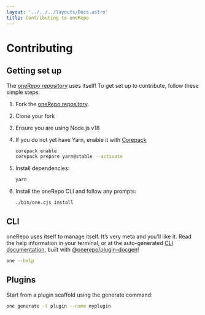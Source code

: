 ```yaml
---
layout: '../../../layouts/Docs.astro'
title: Contributing to oneRepo
---
```


# Contributing

## Getting set up

The [oneRepo repository](https://github.com/paularmstrong/onerepo) uses itself! To get set up to contribute, follow these simple steps:

1. Fork the [oneRepo repository](https://github.com/paularmstrong/onerepo/fork).
2. Clone your fork
3. Ensure you are using Node.js v18
4. If you do not yet have Yarn, enable it with [Corepack](https://nodejs.org/docs/latest-v18.x/api/corepack.html)

   ```sh
   corepack enable
   corepack prepare yarn@stable --activate
   ```

5. Install dependencies:

   ```sh
   yarn
   ```

6. Install the oneRepo CLI and follow any prompts:

   ```sh
   ./bin/one.cjs install
   ```

## CLI

oneRepo uses itself to manage itself. It’s very meta and you’ll like it. Read the help information in your terminal, or at the auto-generated [CLI documentation](/docs/contributing/cli/), built with [@onerepo/plugin-docgen](/docs/plugins/docgen/)!

```sh
one --help
```

## Plugins

Start from a plugin scaffold using the generate command:

```sh
one generate -t plugin --name myplugin
```
